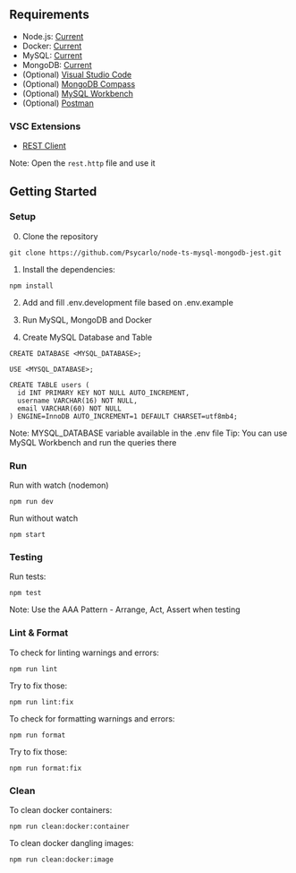 ## Requirements

- Node.js: [Current](https://nodejs.org/en/)
- Docker: [Current](https://www.docker.com/get-started)
- MySQL: [Current](https://mysql.com/downloads/)
- MongoDB: [Current](https://mongodb.com/try/download/community)
- (Optional) [Visual Studio Code](https://code.visualstudio.com/)
- (Optional) [MongoDB Compass](https://www.mongodb.com/try/download/compass)
- (Optional) [MySQL Workbench](https://www.mysql.com/products/workbench/)
- (Optional) [Postman](https://www.postman.com/downloads/)

### VSC Extensions

- [REST Client](https://marketplace.visualstudio.com/items?itemName=humao.rest-client)

Note: Open the `rest.http` file and use it

## Getting Started

### Setup

0. Clone the repository

```
git clone https://github.com/Psycarlo/node-ts-mysql-mongodb-jest.git
```

1. Install the dependencies:

```
npm install
```

2. Add and fill .env.development file based on .env.example

3. Run MySQL, MongoDB and Docker

4. Create MySQL Database and Table

```
CREATE DATABASE <MYSQL_DATABASE>;

USE <MYSQL_DATABASE>;

CREATE TABLE users (
  id INT PRIMARY KEY NOT NULL AUTO_INCREMENT,
  username VARCHAR(16) NOT NULL,
  email VARCHAR(60) NOT NULL
) ENGINE=InnoDB AUTO_INCREMENT=1 DEFAULT CHARSET=utf8mb4;
```

Note: MYSQL_DATABASE variable available in the .env file
Tip: You can use MySQL Workbench and run the queries there

### Run

Run with watch (nodemon)

```
npm run dev
```

Run without watch

```
npm start
```

### Testing

Run tests:

```
npm test
```

Note: Use the AAA Pattern - Arrange, Act, Assert when testing

### Lint & Format

To check for linting warnings and errors:

```
npm run lint
```

Try to fix those:

```
npm run lint:fix
```

To check for formatting warnings and errors:

```
npm run format
```

Try to fix those:

```
npm run format:fix
```

### Clean

To clean docker containers:

```
npm run clean:docker:container
```

To clean docker dangling images:

```
npm run clean:docker:image
```
